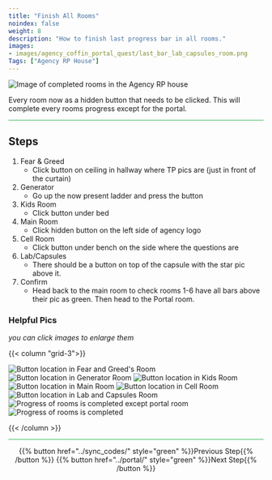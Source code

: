 ```yaml
---
title: "Finish All Rooms"
noindex: false
weight: 8
description: "How to finish last progress bar in all rooms."
images:
- images/agency_coffin_portal_quest/last_bar_lab_capsules_room.png
Tags: ["Agency RP House"]
---
```


![Image of completed rooms in the Agency RP house](/images/agency_coffin_portal_quest/last_bar_completed_check_2_w400px.png)


Every room now as a hidden button that needs to be clicked. This will complete every rooms progress except for the portal.

<hr style="background-color: #28b44c" size=8>

## Steps

1. Fear & Greed
    - Click button on ceiling in hallway where TP pics are (just in front of the curtain)
1. Generator
    - Go up the now present ladder and press the button
1. Kids Room
    - Click button under bed 
1. Main Room
    - Click hidden button on the left side of agency logo
1. Cell Room
    - Click button under bench on the side where the questions are
1. Lab/Capsules
    - There should be a button on top of the capsule with the star pic above it.
1. Confirm
    - Head back to the main room to check rooms 1-6 have all bars above their pic as green. Then head to the Portal room. 

### Helpful Pics

_you can click images to enlarge them_

{{< column "grid-3">}}

![Button location in Fear and Greed's Room](/images/agency_coffin_portal_quest/last_bar_fear_&_greed_room.png)
![Button location in Generator Room](/images/agency_coffin_portal_quest/last_bar_generator_room.png)
![Button location in Kids Room](/images/agency_coffin_portal_quest/last_bar_kids_room.png)
![Button location in Main Room](/images/agency_coffin_portal_quest/last_bar_main_room.png)
![Button location in Cell Room](/images/agency_coffin_portal_quest/last_bar_cell_room.png)
![Button location in Lab and Capsules Room](/images/agency_coffin_portal_quest/last_bar_lab_capsules_room.png)
![Progress of rooms is completed except portal room](/images/agency_coffin_portal_quest/last_bar_completed_check.png)
![Progress of rooms is completed](/images/agency_coffin_portal_quest/last_bar_completed_check_2.png)

{{< /column >}}

<hr style="background-color: #28b44c" size=8>

<div align="center">{{% button href="../sync_codes/" style="green" %}}Previous Step{{% /button %}} {{% button href="../portal/" style="green" %}}Next Step{{% /button %}}</div>